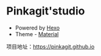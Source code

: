 # Pinkagit'studio

* Powered by [Hexo](https://hexo.io/)
* Theme - [Material](https://github.com/viosey/hexo-theme-material)

项目地址：https://pinkagit.github.io
